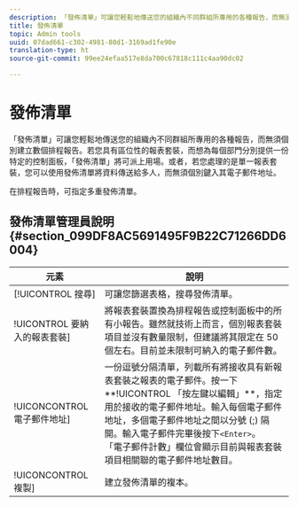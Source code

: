 ```yaml
---
description: 「發佈清單」可讓您輕鬆地傳送您的組織內不同群組所專用的各種報告，而無須個別建立數個排程報告。若您具有區位性的報表套裝，而想為每個部門分別提供一份特定的控制面板，「發佈清單」將可派上用場。或者，若您處理的是單一報表套裝，您可以使用發佈清單將資料傳送給多人，而無須個別鍵入其電子郵件地址。
title: 發佈清單
topic: Admin tools
uuid: 07dad661-c302-4981-80d1-3169ad1fe90e
translation-type: ht
source-git-commit: 99ee24efaa517e8da700c67818c111c4aa90dc02

---
```



# 發佈清單

「發佈清單」可讓您輕鬆地傳送您的組織內不同群組所專用的各種報告，而無須個別建立數個排程報告。若您具有區位性的報表套裝，而想為每個部門分別提供一份特定的控制面板，「發佈清單」將可派上用場。或者，若您處理的是單一報表套裝，您可以使用發佈清單將資料傳送給多人，而無須個別鍵入其電子郵件地址。

在排程報告時，可指定多重發佈清單。

## 發佈清單管理員說明 {#section_099DF8AC5691495F9B22C71266DD6004}

| 元素 | 說明 |
|--- |--- |
| [!UICONTROL 搜尋] | 可讓您篩選表格，搜尋發佈清單。 |
| !UICONTROL 要納入的報表套裝] | 將報表套裝置換為排程報告或控制面板中的所有小報告。雖然就技術上而言，個別報表套裝項目並沒有數量限制，但建議將其限定在 50 個左右。目前並未限制可納入的電子郵件數。 |
| !UICONCONTROL 電子郵件地址] | 一份逗號分隔清單，列載所有將接收具有新報表套裝之報表的電子郵件。按一下**!UICONTROL 「按左鍵以編輯」**，指定用於接收的電子郵件地址。輸入每個電子郵件地址，多個電子郵件地址之間以分號 (;) 隔開。輸入電子郵件完畢後按下`<Enter>`。<br>「電子郵件計數」欄位會顯示目前與報表套裝項目相關聯的電子郵件地址數目。 |
| !UICONCONTROL 複製] | 建立發佈清單的複本。 |
